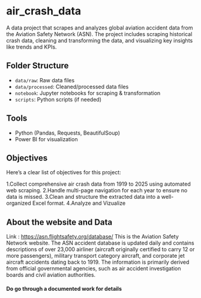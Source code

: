 # air_crash_data
A data project that scrapes and analyzes global aviation accident data from the Aviation Safety Network (ASN). The project includes scraping historical crash data, cleaning and transforming the data, and visualizing key insights like trends and KPIs.
## Folder Structure

- `data/raw`: Raw data files
- `data/processed`: Cleaned/processed data files
- `notebook`: Jupyter notebooks for scraping & transformation
- `scripts`: Python scripts (if needed)

## Tools

- Python (Pandas, Requests, BeautifulSoup)
- Power BI for visualization

## Objectives
Here’s a clear list of objectives for this project:

1.Collect comprehensive air crash data from 1919 to 2025 using automated web scraping.
2.Handle multi-page navigation for each year to ensure no data is missed.
3.Clean and structure the extracted data into a well-organized Excel format.
4.Analyze and Vizualize

## About the website and Data
Link : https://asn.flightsafety.org/database/
This is the Aviation Safety Network website.
The ASN accident database is updated daily and contains descriptions of over 23,000 airliner (aircraft originally certified to carry 12 or more passengers), military transport category aircraft, and corporate jet aircraft accidents dating back to 1919. The information is primarily derived from official governmental agencies, such as air accident investigation boards and civil aviation authorities.


#### Do go through a documented work for details